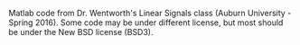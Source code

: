 Matlab code from Dr. Wentworth's Linear Signals class (Auburn University - Spring 2016).
Some code may be under different license, but most should be under
the New BSD license (BSD3).
